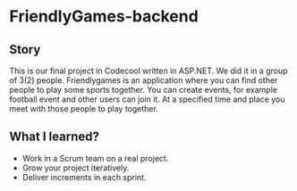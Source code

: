# FriendlyGames-backend

## Story

This is our final project in Codecool written in ASP.NET. We did it in a group of 3(2) people.
Friendlygames is an application where you can find other people to play some sports together.
You can create events, for example football event and other users can join it.
At a specified time and place you meet with those people to play together.

## What I learned?

- Work in a Scrum team on a real project.
- Grow your project iteratively.
- Deliver increments in each sprint.
